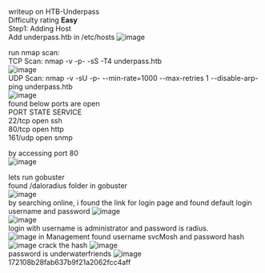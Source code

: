 writeup on HTB-Underpass <br>
Difficulty rating **Easy** <br>
Step1: Adding Host<br>
Add underpass.htb in /etc/hosts
![image](https://github.com/user-attachments/assets/be9b5900-7ae5-451b-ae42-d71fab5efbf9)

run nmap scan:<br>
TCP Scan: nmap -v -p- -sS -T4 underpass.htb<br>
![image](https://github.com/user-attachments/assets/6f650e7e-cdee-4169-be7b-d0d3f1075b33)<br>
UDP Scan: nmap -v -sU -p- --min-rate=1000 --max-retries 1 --disable-arp-ping underpass.htb<br>
![image](https://github.com/user-attachments/assets/064cf41b-5d4b-4a4c-ba53-4b9a7efc5d05)
<br>
found below ports are open<br>
PORT      STATE    SERVICE<br>
22/tcp    open     ssh<br>
80/tcp    open     http<br>
161/udp   open     snmp<br>

by accessing port 80<br>
![image](https://github.com/user-attachments/assets/311d6b04-fe53-4158-b307-222fd95ee60d)<br>

lets run gobuster<br>
found /daloradius folder in gobuster<br>
![image](https://github.com/user-attachments/assets/8c9d6517-329d-418a-a3bc-d336b879731d)
<br>
by searching online, i found the link for login page and found default login username and password
![image](https://github.com/user-attachments/assets/59ea7424-1abe-4216-b90c-1e6da7f2f486)
<br>
![image](https://github.com/user-attachments/assets/d9f42ab3-030e-43cc-b4eb-788d2b2b5e07)
<br>
login with username is administrator and password is radius. <br>
![image](https://github.com/user-attachments/assets/ef5be6a8-bb0c-4365-b947-d14a458d5d31)
in Management found username svcMosh and password hash <br>
![image](https://github.com/user-attachments/assets/a7d60a6b-db65-46d8-a218-ab7c77fa7e5c)
crack the hash
![image](https://github.com/user-attachments/assets/6ee70e34-7de6-4dd6-b815-ac97f339b694)
<br>
password is underwaterfriends
![image](https://github.com/user-attachments/assets/2cecb54f-c438-4f60-b485-3824c0838e0f)
<br>
172108b28fab637b9f21a2062fcc4aff










